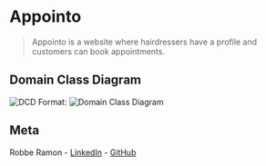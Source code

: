 # Appointo

> Appointo is a website where hairdressers have a profile and customers can book appointments.


## Domain Class Diagram
![DCD](https://i.imgur.com/973BOTv.png)
Format: ![Domain Class Diagram](url)


## Meta
Robbe Ramon - 
[LinkedIn](https://www.linkedin.com/in/robberamon/) - 
[GitHub](https://github.com/RobbeRamon)